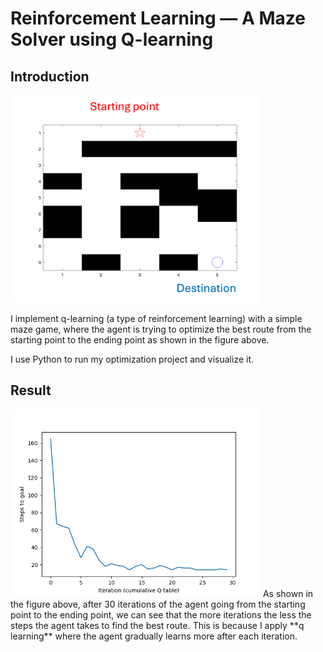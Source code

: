 # Reinforcement Learning — A Maze Solver using Q-learning


## Introduction
<img src="Maze.png" width="400"/>

I implement q-learning (a type of reinforcement learning) with a simple maze game, where the agent is trying to optimize the best route from the starting point to the ending point as shown in the figure above.

I use Python to run my optimization project and visualize it.

## Result
<img src="Result.png" width="400"/>
As shown in the figure above, after 30 iterations of the agent going from the starting point to the ending point, we can see that the more iterations the less the steps the agent takes to find the best route.  
This is because I apply **q learning** where the agent gradually learns more after each iteration.
